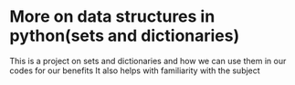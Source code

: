 # More on data structures in python(sets and dictionaries)
This is a project on sets and dictionaries and how we can use them in our codes for our benefits
It also helps with familiarity with the subject
